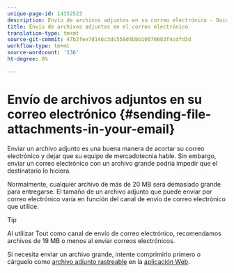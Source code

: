 ```yaml
---
unique-page-id: 14352523
description: Envío de archivos adjuntos en su correo electrónico - Documentos de marketing - Documentación del producto
title: Envío de archivos adjuntos en el correo electrónico
translation-type: tm+mt
source-git-commit: 47b2fee7d146c3dc558d4bbb10070683f4cdfd3d
workflow-type: tm+mt
source-wordcount: '136'
ht-degree: 0%

---
```



# Envío de archivos adjuntos en su correo electrónico {#sending-file-attachments-in-your-email}

Enviar un archivo adjunto es una buena manera de acortar su correo electrónico y dejar que su equipo de mercadotecnia hable. Sin embargo, enviar un correo electrónico con un archivo grande podría impedir que el destinatario lo hiciera.

Normalmente, cualquier archivo de más de 20 MB será demasiado grande para entregarse. El tamaño de un archivo adjunto que puede enviar por correo electrónico varía en función del canal de envío de correo electrónico que utilice.

>[!TIP]
>
>Al utilizar Tout como canal de envío de correo electrónico, recomendamos archivos de 19 MB o menos al enviar correos electrónicos.

Si necesita enviar un archivo grande, intente comprimirlo primero o cárguelo como [archivo adjunto rastreable](http://docs.marketo.com/x/3oPS) en la [aplicación Web](http://toutapp.com/login).
